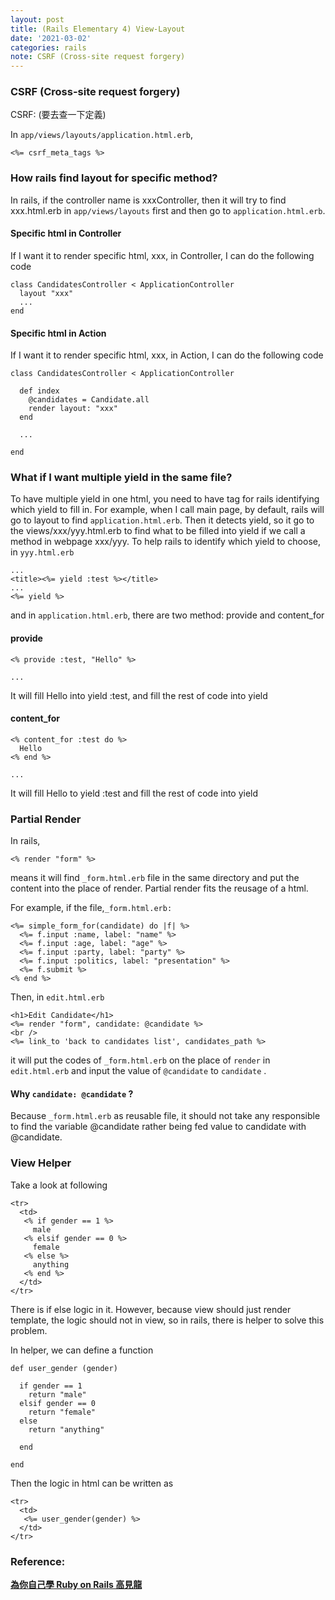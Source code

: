 ```yaml
---
layout: post
title: (Rails Elementary 4) View-Layout
date: '2021-03-02'
categories: rails
note: CSRF (Cross-site request forgery)
---
```


### CSRF (Cross-site request forgery)
CSRF: (要去查一下定義)

In `app/views/layouts/application.html.erb`,
```
<%= csrf_meta_tags %>
```

### How rails find layout for specific method?

In rails, if the controller name is xxxController, then it will try to find xxx.html.erb in `app/views/layouts` first and then go to `application.html.erb`.

#### Specific html in Controller

If I want it to render specific html, xxx, in Controller, I can do the following code
```
class CandidatesController < ApplicationController  
  layout "xxx"  
  ...  
end
```
#### Specific html in Action

If I want it to render specific html, xxx, in Action, I can do the following code
```
class CandidatesController < ApplicationController  
    
  def index  
    @candidates = Candidate.all  
    render layout: "xxx"  
  end

  ...

end
```
### What if I want multiple yield in the same file?

To have multiple yield in one html, you need to have tag for rails identifying which yield to fill in. For example, when I call main page, by default, rails will go to layout to find `application.html.erb`. Then it detects yield, so it go to the views/xxx/yyy.html.erb to find what to be filled into yield if we call a method in webpage xxx/yyy. To help rails to identify which yield to choose, in `yyy.html.erb`
```
...  
<title><%= yield :test %></title>  
...  
<%= yield %>
```
and in `application.html.erb`, there are two method: provide and content_for

#### provide
```
<% provide :test, "Hello" %>

...
```
It will fill Hello into yield :test, and fill the rest of code into yield

#### content_for
```
<% content_for :test do %>  
  Hello  
<% end %>

...
```
It will fill Hello to yield :test and fill the rest of code into yield

### Partial Render

In rails,
```
<% render "form" %>
```
means it will find `_form.html.erb` file in the same directory and put the content into the place of render. Partial render fits the reusage of a html.

For example, if the file,`_form.html.erb:`
```
<%= simple_form_for(candidate) do |f| %>  
  <%= f.input :name, label: "name" %>  
  <%= f.input :age, label: "age" %>  
  <%= f.input :party, label: "party" %>  
  <%= f.input :politics, label: "presentation" %>  
  <%= f.submit %>  
<% end %>
```
Then, in `edit.html.erb`
```
<h1>Edit Candidate</h1>  
<%= render "form", candidate: @candidate %>  
<br />  
<%= link_to 'back to candidates list', candidates_path %>
```
it will put the codes of `_form.html.erb` on the place of `render` in `edit.html.erb` and input the value of `@candidate` to `candidate` .

#### Why `candidate: @candidate` ?

Because `_form.html.erb` as reusable file, it should not take any responsible to find the variable @candidate rather being fed value to candidate with @candidate.

### View Helper

Take a look at following
```
<tr>  
  <td>  
   <% if gender == 1 %>  
     male  
   <% elsif gender == 0 %>  
     female  
   <% else %>  
     anything  
   <% end %>    
  </td>  
</tr>
```
There is if else logic in it. However, because view should just render template, the logic should not in view, so in rails, there is helper to solve this problem.

In helper, we can define a function
```
def user_gender (gender)

  if gender == 1  
    return "male"  
  elsif gender == 0  
    return "female"  
  else  
    return "anything"

  end

end
```
Then the logic in html can be written as
```
<tr>  
  <td>  
   <%= user_gender(gender) %>  
  </td>  
</tr>
```
### Reference:

[**為你自己學 Ruby on Rails 高見龍**](https://railsbook.tw/)